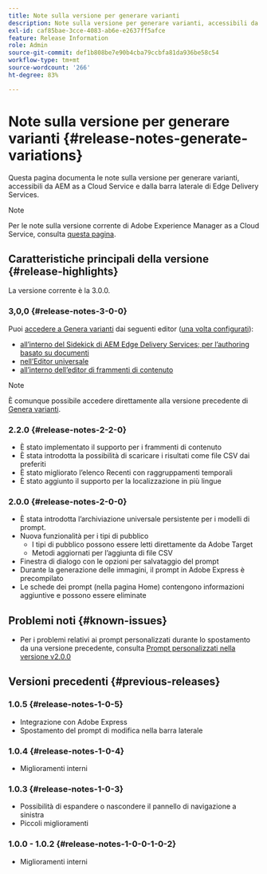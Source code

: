 ```yaml
---
title: Note sulla versione per generare varianti
description: Note sulla versione per generare varianti, accessibili da AEM as a Cloud Service e dalla barra laterale di Edge Delivery Services
exl-id: caf85bae-3cce-4083-ab6e-e2637ff5afce
feature: Release Information
role: Admin
source-git-commit: def1b808be7e90b4cba79ccbfa81da936be58c54
workflow-type: tm+mt
source-wordcount: '266'
ht-degree: 83%

---
```


# Note sulla versione per generare varianti {#release-notes-generate-variations}

Questa pagina documenta le note sulla versione per generare varianti, accessibili da AEM as a Cloud Service e dalla barra laterale di Edge Delivery Services.

>[!NOTE]
>
>Per le note sulla versione corrente di Adobe Experience Manager as a Cloud Service, consulta [questa pagina](/help/release-notes/release-notes-cloud/release-notes-current.md).

## Caratteristiche principali della versione {#release-highlights}

La versione corrente è la 3.0.0.

### 3,0,0 {#release-notes-3-0-0}

Puoi [accedere a Genera varianti](/help/generative-ai/generate-variations-integrated-editor.md#access-generate-variations) dai seguenti editor ([una volta configurati](#access-generate-variations)):

* [all’interno del Sidekick di AEM Edge Delivery Services; per l’authoring basato su documenti](/help/generative-ai/generate-variations-integrated-editor.md#access-aem-sidekick)
* [nell’Editor universale](/help/generative-ai/generate-variations-integrated-editor.md#access-aem-universal-editor)
* [all’interno dell’editor di frammenti di contenuto](/help/generative-ai/generate-variations-integrated-editor.md#access-aem-content-fragment-editor)

>[!NOTE]
>
>È comunque possibile accedere direttamente alla versione precedente di [Genera varianti](/help/generative-ai/generate-variations.md).

### 2.2.0 {#release-notes-2-2-0}

* È stato implementato il supporto per i frammenti di contenuto
* È stata introdotta la possibilità di scaricare i risultati come file CSV dai preferiti
* È stato migliorato l’elenco Recenti con raggruppamenti temporali
* È stato aggiunto il supporto per la localizzazione in più lingue

### 2.0.0 {#release-notes-2-0-0}

* È stata introdotta l’archiviazione universale persistente per i modelli di prompt.
* Nuova funzionalità per i tipi di pubblico
   * I tipi di pubblico possono essere letti direttamente da Adobe Target
   * Metodi aggiornati per l’aggiunta di file CSV
* Finestra di dialogo con le opzioni per salvataggio del prompt
* Durante la generazione delle immagini, il prompt in Adobe Express è precompilato
* Le schede dei prompt (nella pagina Home) contengono informazioni aggiuntive e possono essere eliminate

## Problemi noti {#known-issues}

* Per i problemi relativi ai prompt personalizzati durante lo spostamento da una versione precedente, consulta [Prompt personalizzati nella versione v2.0.0](/help/generative-ai/generate-variations.md#custom-prompts-v200)

## Versioni precedenti {#previous-releases}

### 1.0.5 {#release-notes-1-0-5}

* Integrazione con Adobe Express
* Spostamento del prompt di modifica nella barra laterale

### 1.0.4 {#release-notes-1-0-4}

* Miglioramenti interni

### 1.0.3 {#release-notes-1-0-3}

* Possibilità di espandere o nascondere il pannello di navigazione a sinistra
* Piccoli miglioramenti

### 1.0.0 - 1.0.2 {#release-notes-1-0-0-1-0-2}

* Miglioramenti interni
